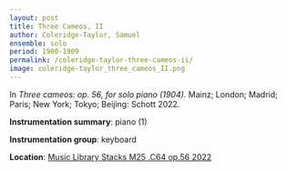 ```yaml
---
layout: post
title: Three Cameos, II
author: Coleridge-Taylor, Samuel
ensemble: solo
period: 1900-1909
permalink: /coleridge-taylor-three-cameos-ii/
image: coleridge-taylor_three_cameos_II.png
---
```


In *Three cameos: op. 56, for solo piano (1904).* Mainz; London; Madrid; Paris; New York; Tokyo; Beijing: Schott 2022.

**Instrumentation summary**: piano (1)

**Instrumentation group**: keyboard

**Location**: <a href="https://tufts.primo.exlibrisgroup.com/permalink/01TUN_INST/1kc9gia/alma991018862970103851" target="_blank">Music Library Stacks M25 .C64 op.56 2022</a>